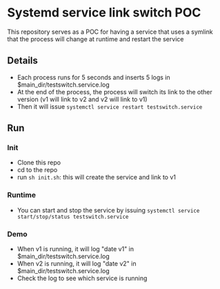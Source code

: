 # Systemd service link switch POC
This repository serves as a POC for having a service that uses a symlink that the process will change at runtime and restart the service

## Details
- Each process runs for 5 seconds and inserts 5 logs in $main_dir/testswitch.service.log
- At the end of the process, the process will switch its link to the other version (v1 will link to v2 and v2 will link to v1)
- Then it will issue `systemctl service restart testswitch.service`

## Run

### Init
- Clone this repo
- cd to the repo
- run `sh init.sh`: this will create the service and link to v1

### Runtime
- You can start and stop the service by issuing `systemctl service start/stop/status testswitch.service`

### Demo
- When v1 is running, it will log "date v1" in $main_dir/testswitch.service.log
- When v2 is running, it will log "date v2" in $main_dir/testswitch.service.log
- Check the log to see which service is running